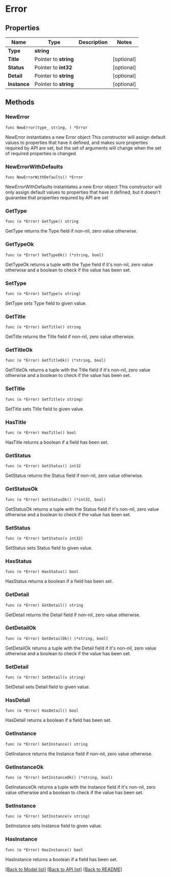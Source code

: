 # Error

## Properties

Name | Type | Description | Notes
------------ | ------------- | ------------- | -------------
**Type** | **string** |  | 
**Title** | Pointer to **string** |  | [optional] 
**Status** | Pointer to **int32** |  | [optional] 
**Detail** | Pointer to **string** |  | [optional] 
**Instance** | Pointer to **string** |  | [optional] 

## Methods

### NewError

`func NewError(type_ string, ) *Error`

NewError instantiates a new Error object
This constructor will assign default values to properties that have it defined,
and makes sure properties required by API are set, but the set of arguments
will change when the set of required properties is changed

### NewErrorWithDefaults

`func NewErrorWithDefaults() *Error`

NewErrorWithDefaults instantiates a new Error object
This constructor will only assign default values to properties that have it defined,
but it doesn't guarantee that properties required by API are set

### GetType

`func (o *Error) GetType() string`

GetType returns the Type field if non-nil, zero value otherwise.

### GetTypeOk

`func (o *Error) GetTypeOk() (*string, bool)`

GetTypeOk returns a tuple with the Type field if it's non-nil, zero value otherwise
and a boolean to check if the value has been set.

### SetType

`func (o *Error) SetType(v string)`

SetType sets Type field to given value.


### GetTitle

`func (o *Error) GetTitle() string`

GetTitle returns the Title field if non-nil, zero value otherwise.

### GetTitleOk

`func (o *Error) GetTitleOk() (*string, bool)`

GetTitleOk returns a tuple with the Title field if it's non-nil, zero value otherwise
and a boolean to check if the value has been set.

### SetTitle

`func (o *Error) SetTitle(v string)`

SetTitle sets Title field to given value.

### HasTitle

`func (o *Error) HasTitle() bool`

HasTitle returns a boolean if a field has been set.

### GetStatus

`func (o *Error) GetStatus() int32`

GetStatus returns the Status field if non-nil, zero value otherwise.

### GetStatusOk

`func (o *Error) GetStatusOk() (*int32, bool)`

GetStatusOk returns a tuple with the Status field if it's non-nil, zero value otherwise
and a boolean to check if the value has been set.

### SetStatus

`func (o *Error) SetStatus(v int32)`

SetStatus sets Status field to given value.

### HasStatus

`func (o *Error) HasStatus() bool`

HasStatus returns a boolean if a field has been set.

### GetDetail

`func (o *Error) GetDetail() string`

GetDetail returns the Detail field if non-nil, zero value otherwise.

### GetDetailOk

`func (o *Error) GetDetailOk() (*string, bool)`

GetDetailOk returns a tuple with the Detail field if it's non-nil, zero value otherwise
and a boolean to check if the value has been set.

### SetDetail

`func (o *Error) SetDetail(v string)`

SetDetail sets Detail field to given value.

### HasDetail

`func (o *Error) HasDetail() bool`

HasDetail returns a boolean if a field has been set.

### GetInstance

`func (o *Error) GetInstance() string`

GetInstance returns the Instance field if non-nil, zero value otherwise.

### GetInstanceOk

`func (o *Error) GetInstanceOk() (*string, bool)`

GetInstanceOk returns a tuple with the Instance field if it's non-nil, zero value otherwise
and a boolean to check if the value has been set.

### SetInstance

`func (o *Error) SetInstance(v string)`

SetInstance sets Instance field to given value.

### HasInstance

`func (o *Error) HasInstance() bool`

HasInstance returns a boolean if a field has been set.


[[Back to Model list]](../README.md#documentation-for-models) [[Back to API list]](../README.md#documentation-for-api-endpoints) [[Back to README]](../README.md)


